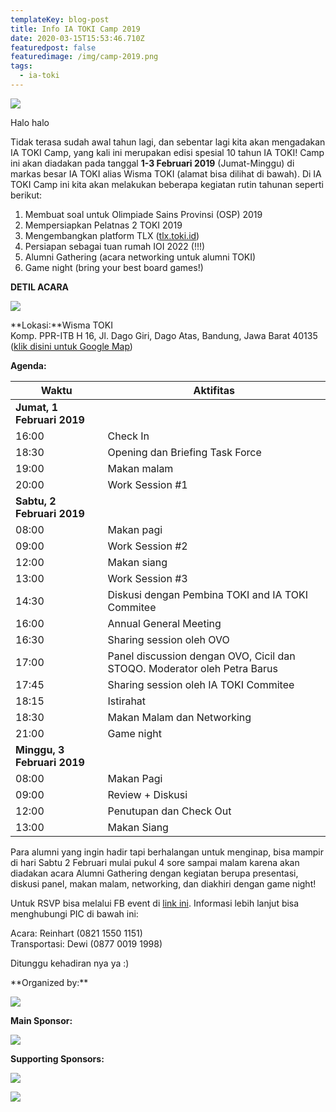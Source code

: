 ```yaml
---
templateKey: blog-post
title: Info IA TOKI Camp 2019
date: 2020-03-15T15:53:46.710Z
featuredpost: false
featuredimage: /img/camp-2019.png
tags:
  - ia-toki
---
```


![](/img/camp-2019.png)

Halo halo

Tidak terasa sudah awal tahun lagi, dan sebentar lagi kita akan mengadakan IA TOKI Camp, yang kali ini merupakan edisi spesial 10 tahun IA TOKI! Camp ini akan diadakan pada tanggal **1-3 Februari 2019** (Jumat-Minggu) di markas besar IA TOKI alias Wisma TOKI (alamat bisa dilihat di bawah). Di IA TOKI Camp ini kita akan melakukan beberapa kegiatan rutin tahunan seperti berikut:

1. Membuat soal untuk Olimpiade Sains Provinsi (OSP) 2019
2. Mempersiapkan Pelatnas 2 TOKI 2019
3. Mengembangkan platform TLX ([tlx.toki.id](https://tlx.toki.id))
4. Persiapan sebagai tuan rumah IOI 2022 (!!!)
5. Alumni Gathering (acara networking untuk alumni TOKI)
6. Game night (bring your best board games!)

**DETIL ACARA**

![](/img/WhatsApp-Image-2017-01-10-at-4.01.28-PM.jpeg)

**Lokasi:**Wisma TOKI\
Komp. PPR-ITB H 16, Jl. Dago Giri, Dago Atas, Bandung, Jawa Barat 40135\
([klik disini untuk Google Map](https://www.google.com/maps/place/6%C2%B051'22.1%22S+107%C2%B037'23.2%22E/@-6.8561344,107.6209192,17z/data=!3m1!4b1!4m5!3m4!1s0x0:0x0!8m2!3d-6.8561344!4d107.6231079?hl=en))

**Agenda:**

| Waktu                       | Aktifitas                                                                |
| --------------------------- | ------------------------------------------------------------------------ |
| **Jumat, 1 Februari 2019**  |                                                                          |
| 16:00                       | Check In                                                                 |
| 18:30                       | Opening dan Briefing Task Force                                          |
| 19:00                       | Makan malam                                                              |
| 20:00                       | Work Session #1                                                          |
| **Sabtu, 2 Februari 2019**  |                                                                          |
| 08:00                       | Makan pagi                                                               |
| 09:00                       | Work Session #2                                                          |
| 12:00                       | Makan siang                                                              |
| 13:00                       | Work Session #3                                                          |
| 14:30                       | Diskusi dengan Pembina TOKI and IA TOKI Commitee                         |
| 16:00                       | Annual General Meeting                                                   |
| 16:30                       | Sharing session oleh OVO                                                 |
| 17:00                       | Panel discussion dengan OVO, Cicil dan STOQO. Moderator oleh Petra Barus |
| 17:45                       | Sharing session oleh IA TOKI Commitee                                    |
| 18:15                       | Istirahat                                                                |
| 18:30                       | Makan Malam dan Networking                                               |
| 21:00                       | Game night                                                               |
| **Minggu, 3 Februari 2019** |                                                                          |
| 08:00                       | Makan Pagi                                                               |
| 09:00                       | Review + Diskusi                                                         |
| 12:00                       | Penutupan dan Check Out                                                  |
| 13:00                       | Makan Siang                                                              |

Para alumni yang ingin hadir tapi berhalangan untuk menginap, bisa mampir di hari Sabtu 2 Februari mulai pukul 4 sore sampai malam karena akan diadakan acara Alumni Gathering dengan kegiatan berupa presentasi, diskusi panel, makan malam, networking, dan diakhiri dengan game night!

Untuk RSVP bisa melalui FB event di [link ini](https://www.facebook.com/events/486088705248642/). Informasi lebih lanjut bisa menghubungi PIC di bawah ini:

Acara: Reinhart (0821 1550 1151)\
Transportasi: Dewi (0877 0019 1998)

Ditunggu kehadiran nya ya :)

<div className="text-center">
**Organized by:**

![](/img/ia-toki.png)

**Main Sponsor:**

![](/img/ovo.png)

**Supporting Sponsors:**

![](/img/stoqo.jpg)

![](/img/cicil.png)

</div>
